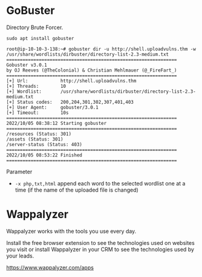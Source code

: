 # GoBuster

Directory Brute Forcer.

```
sudo apt install gobuster
```


```
root@ip-10-10-3-138:~# gobuster dir -u http://shell.uploadvulns.thm -w /usr/share/wordlists/dirbuster/directory-list-2.3-medium.txt 
===============================================================
Gobuster v3.0.1
by OJ Reeves (@TheColonial) & Christian Mehlmauer (@_FireFart_)
===============================================================
[+] Url:            http://shell.uploadvulns.thm
[+] Threads:        10
[+] Wordlist:       /usr/share/wordlists/dirbuster/directory-list-2.3-medium.txt
[+] Status codes:   200,204,301,302,307,401,403
[+] User Agent:     gobuster/3.0.1
[+] Timeout:        10s
===============================================================
2022/10/05 08:38:12 Starting gobuster
===============================================================
/resources (Status: 301)
/assets (Status: 301)
/server-status (Status: 403)
===============================================================
2022/10/05 08:53:22 Finished
===============================================================
```

Parameter
- `-x php,txt,html` append each word to the selected wordlist one at a time (if the name of the uploaded file is changed) 

# Wappalyzer

Wappalyzer works with the tools you use every day.

Install the free browser extension to see the technologies used on websites you visit or install Wappalyzer in your CRM to see the technologies used by your leads.

https://www.wappalyzer.com/apps